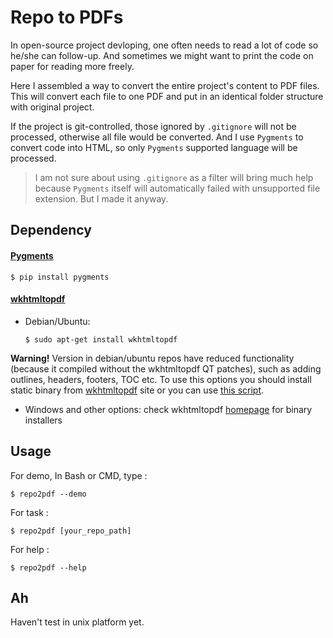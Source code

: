Repo to PDFs
===

In open-source project devloping, one often needs to read a lot of code so he/she can follow-up.
And sometimes we might want to print the code on paper for reading more freely.

Here I assembled a way to convert the entire project's content to PDF files.
This will convert each file to one PDF and put in an identical folder structure with original project.

If the project is git-controlled, those ignored by `.gitignore` will not be processed, otherwise all file would be converted.
And I use `Pygments` to convert code into HTML, so only `Pygments` supported language will be processed.
> I am not sure about using `.gitignore` as a filter will bring much help because `Pygments` itself will automatically failed with unsupported file extension. But I made it anyway.


## Dependency

#### [Pygments](http://pygments.org/)
```    
$ pip install pygments
```

#### [wkhtmltopdf](https://wkhtmltopdf.org/)

* Debian/Ubuntu:
    ```
    $ sudo apt-get install wkhtmltopdf
    ```
**Warning!** Version in debian/ubuntu repos have reduced functionality (because it compiled without the wkhtmltopdf QT patches), such as adding outlines, headers, footers, TOC etc. To use this options you should install static binary from [wkhtmltopdf](http://wkhtmltopdf.org/) site or you can use [this script](https://github.com/JazzCore/python-pdfkit/blob/master/travis/before-script.sh).

* Windows and other options: check wkhtmltopdf [homepage](http://wkhtmltopdf.org/) for binary installers


## Usage

For demo, In Bash or CMD, type :

```
$ repo2pdf --demo
```

For task :

```
$ repo2pdf [your_repo_path]
```

For help :

```
$ repo2pdf --help
```


## Ah

Haven't test in unix platform yet.
